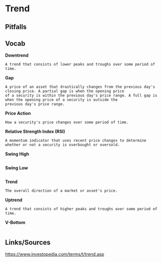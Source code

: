 # Trend

## Pitfalls

## Vocab

<b>Downtrend</b>
```
A trend that consists of lower peaks and troughs over some period of time.
```

<b>Gap</b>
```
A price of an asset that drastically changes from the previous day's closing price. A partial gap is when the opening price
of a security is within the previous day's price range. A full gap is when the opening price of a security is outside the
previous day's price range.
```

<b>Price Action</b>
```
How a security's price changes over some period of time.
```

<b>Relative Strength Index (RSI)</b>
```
A momentum indicator that uses recent price changes to determine whether or not a security is overbought or oversold.
```

<b>Swing High</b>
```
```

<b>Swing Low</b>
```
```

<b>Trend</b>
```
The overall direction of a market or asset's price.
```

<b>Uptrend</b>
```
A trend that consists of higher peaks and troughs over some period of time.
```

<b>V-Bottom</b>
```
```


## Links/Sources
https://www.investopedia.com/terms/t/trend.asp
